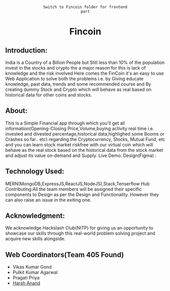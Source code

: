 <code> <p align = "center">Switch to Fincoin folder for frontend part</p></code>

# <p align = "center">Fincoin</p>
                        
## Introduction:
India is a Country of a Billion People but Still less than 10% of the population invest in the stocks and crypto the a major reason for this is lack of knowledge and the risk involved
Here comes the FinCoin it's an easy to use Web Application 
to solve both the problems i.e. by Giving educate knowledge, past
data, trends and some recommended course and By creating 
dummy Stock and Crypto which will behave as real based on historical
data for other coins and stocks.

## About: 
This is a Simple Financial app through which you'll get
                all information(Opening-Closing Price,Volume,buying activity real time
                i.e. invested and divested percentage,historical data,highlighed some 
                Booms or Crashes so far.. etc) regarding the Cryptocurrency, Stocks, Mutual Fund, etc
                and you can learn stock market riskfree with our virtual coin 
                which will behave as the real stock based on the historical data from 
                the stock market and adjust its value on-demand and Supply.
		Live Demo: 
		Design(Figma) : 
## Technology Used:
MERN(MongoDB,ExpressJS,ReactJS,NodeJS),Stack,Tenserflow Hub
   Contributing:All the team members will be assigned their specific components to 
                Design as per the Design and Functionality. However they 
                can also raise an issue in the exiting one.

## Acknowledgment:
We acknowledge Hackslash Club(NITP) for giving us an opportunity 
                to showcase our skills through this real-world problem solving 
                project and acquire new skills alongside.

## Web Coordinators(Team 405 Found)
- Vikas Kumar Gond
- Pulkit Kumar Agarwal
- Pragati Priya
- [Harsh Anand](https://github.com/its-me-Harsh-Anand)

